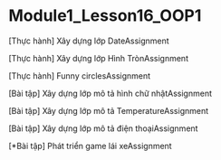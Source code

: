 # Module1_Lesson16_OOP1
[Thực hành] Xây dựng lớp DateAssignment

[Thực hành] Xây dựng lớp Hình TrònAssignment

[Thực hành] Funny circlesAssignment

[Bài tập] Xây dựng lớp mô tả hình chữ nhậtAssignment

[Bài tập] Xây dựng lớp mô tả TemperatureAssignment

[Bài tập] Xây dựng lớp mô tả điện thoạiAssignment

[*Bài tập] Phát triển game lái xeAssignment

